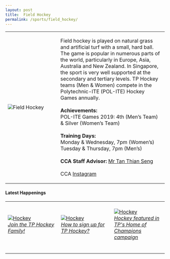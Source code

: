 ```yaml
---
layout: post
title:  Field Hockey
permalink: /sports/field_hockey/
---
```


<table>
    <tr>
        <td style="width:33%"><image src="{{site.baseurl}}/images/CCA_field_hockey.jpg" style="display:block;margin-left:auto;margin-right:auto;" alt="Field Hockey"></image></td>
        <td>
            <p>
                Field hockey is played on natural grass and artificial turf with a small, hard ball. The game is popular in numerous parts of the world, particularly in Europe, Asia, Australia and New Zealand. In Singapore, the sport is very well supported at the secondary and tertiary levels. TP Hockey teams (Men & Women) compete in the Polytechnic-ITE (POL-ITE) Hockey Games annually.<br>
                <br>
                <b>Achievements:</b><br>
                POL-ITE Games 2019: 4th (Men’s Team) & Silver (Women’s Team)<br>
                <br>
                <b>Training Days:</b><br>
                Monday & Wednesday, 7pm (Women’s)<br>
                Tuesday & Thursday, 7pm (Men’s)<br>
                <br>
                <b>CCA Staff Advisor:</b> <a href="mailto:tants@tp.edu.sg">Mr Tan Thian Seng</a><br>
                <br>
                CCA <a href="https://www.instagram.com/tphockey_rays">Instagram</a>
            </p>
        </td>
    </tr>
</table>

#### Latest Happenings

<table>
    <tr>
        <td style="width:33%"><br>
            <a href="https://www.instagram.com/p/CAFyWQKBC9t/">
                <image src="{{site.baseurl}}/images/CCA-Hockey_IG1.png" style="display:block;margin-left:auto;margin-right:auto;" alt="Hockey">
                <h6 style="margin-top:0%">Join the TP Hockey Family!</h6>
                </image>
            </a>
        </td>
        <td style="width:33%"><br>
            <a href="https://www.instagram.com/p/CAC9ckYBALT/">
                <image src="{{site.baseurl}}/images/CCA-Hockey_IG2.png" style="display:block;margin-left:auto;margin-right:auto;" alt="Hockey">
                <h6 style="margin-top:0%">How to sign up for TP Hockey?</h6>
                </image>
            </a>
        </td>
        <td style="width:33%"><br>
            <a href="https://www.instagram.com/p/B-rH8bDnmuC/">
                <image src="{{site.baseurl}}/images/CCA-Hockey_IG3.png" style="display:block;margin-left:auto;margin-right:auto;" alt="Hockey">
                <h6 style="margin-top:0%">Hockey featured in TP's Home of Champions campaign</h6>    
                </image>
            </a>
        </td>
    </tr>
</table>
